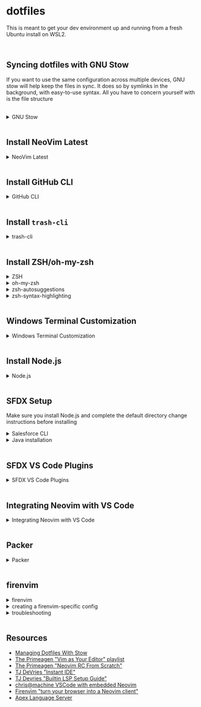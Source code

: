 # dotfiles

This is meant to get your dev environment up and running from a fresh Ubuntu install on WSL2.

<br />

## Syncing dotfiles with GNU Stow

If you want to use the same configuration across multiple devices, GNU stow will help keep the files in sync. It does so by symlinks in the background, with easy-to-use syntax. All you have to concern yourself with is the file structure

<br />

<details>
  <summary>GNU Stow</summary>

  <br />

add GNU Stow stuff here

</details>

<br />

## Install NeoVim Latest

<details>
  <summary>NeoVim Latest</summary>
  <br />
  
  ```
  sudo add-apt-repository ppa:neovim-ppa/unstable
  sudo apt-get update
  sudo apt-get install neovim
  ```
  - Check that the latest version was installed

```
nvim --version
```

</details>

<br />

## Install GitHub CLI

<details>
  <summary>GitHub CLI</summary>
  <br />
  
  ```
  sudo apt install gh
  gh auth login
  ```
 
  - select 'GitHub.com'
  - select HTTPS
  - Yes to authenticate with GitHub credentials
  - Log in with a web browser
</details>

<br />

## Install `trash-cli`

<details>
  <summary>trash-cli</summary>
  <br />
  
  Main reason for this tool is that WSL does not have a recycle bin.
  
  `trash-cli` provides a safer way to delete files and folders, allowing them to be recovered.
  
  ```
  sudo apt install trash-cli
  ```
  
  Note that there are several aliases for this tool in the `.zshrc` file
</details>

<br />

## Install ZSH/oh-my-zsh

<details>
  <summary>ZSH</summary>
  <br />
 
  ```
  sudo apt install zsh
  ```

verify installation

```
zsh --version
```

set as default shell

```
chsh -s $(which zsh)
```

- Exit terminal
- Re-open terminal
- You are then prompted with a list of options regarding `.zshrc` file
- Select option `(0)`

</details>

<details>
<summary>oh-my-zsh</summary>
  <br />

Note that `zsh` must be installed prior to installing `oh-my-zsh`

```

sh -c "$(curl -fsSL https://raw.githubusercontent.com/ohmyzsh/ohmyzsh/master/tools/install.sh)"

```

- Then copy the contents of the `.zshrc` in this repo into `~/.zshrc`
</details>

<details>
<summary>zsh-autosuggestions</summary>
  <br />

```

git clone https://github.com/zsh-users/zsh-autosuggestions ${ZSH_CUSTOM:-~/.oh-my-zsh/custom}/plugins/zsh-autosuggestions

```

</details>

<details>
<summary>zsh-syntax-highlighting</summary>
  <br />

```

git clone https://github.com/zsh-users/zsh-syntax-highlighting.git ${ZSH_CUSTOM:-~/.oh-my-zsh/custom}/plugins/zsh-syntax-highlighting

```

</details>

<br />

## Windows Terminal Customization

<details>
<summary>Windows Terminal Customization</summary>
  <br />

- Themes available on [this site](https://windowsterminalthemes.dev/)
- Press 'Get theme' to copy the CSS to your clipboard
- In Windows Terminal, open Settings
- From Settings, press "Open JSON file" in the lower-left
- in the JSON file, scroll to the bottom and find the `schemes` section
- add a comma to the JSON in the last scheme, paste in the scheme from the website

Now, the theme needs to be set in the Windows Terminal app:

- Click your profile in the side panel of the 'Settings' menu
- Scroll to the bottom and select **Appearance** under _Additional Settings_
- The theme you just added should now appear in the **Color scheme** dropdown
- Select the theme you want, press **Save**, then view the theme back in the terminal tab

</details>

<br />

## Install Node.js

<details>
<summary>Node.js</summary>
  <br />

- Check which version of Node is currently the LTS
  - https://nodejs.org/en/
- Run the commands below, replacing `18` with the major version of the current LTS

```
cd ~
curl -sL https://deb.nodesource.com/setup_18.x -o /tmp/nodesource_setup.sh
sudo bash /tmp/nodesource_setup.sh
sudo apt install nodejs
```

Need to change node's default directory to avoid permission issues with global installs:

```
mkdir ~/.npm-global
npm config set prefix '~/.npm-global'
```

Then, add the following to the end of your `.zshrc`:

```
PATH=~/.npm-global/bin:$PATH
```

  </details>

<br />

## SFDX Setup

Make sure you install Node.js and complete the default directory change instructions before installing

<details>
<summary>Salesforce CLI</summary>
  <br />

```
npm install sfdx-cli --global
npm install @salesforce/cli --global
```

</details>

<details>
<summary>Java installation</summary>
  <br />

- Look at the [Salesforce Documentation](https://developer.salesforce.com/tools/vscode/en/vscode-desktop/java-setup) to see which version of the JDK is recommended
- Run `apt-cache java` to list available versions from the package manager
- Find the JRE package name for the recommended version
  - For example: `openjdk-17-jre`
- Prepend `sudo apt install` to the name of the package:
  - `sudo apt install openjdk-17-jre`
  - Verify installation with `java -version`
- Do the same thing with the JDK package
  - `sudo apt install openjdk-17-jdk`
  - Verify installation with `javac -version`

</details>

<br />

## SFDX VS Code Plugins

<details>
<summary>SFDX VS Code Plugins</summary>
  <br />

- Salesforce CLI Integration
- Salesforce Extension Pack
- Salesforce Extension Pack (Expanded)

Once the Salesforce extensions are installed, you will receive an error about your `JAVA_HOME` environment setting. To fix the error, follow the steps below:

- get your Java installation path by running `which java`
- copy the path
- In VS Code, open your Settings and search for 'Java Home'
- in the `Salesforce-vscode-apex > Java:Home` setting, enter the Java path
- Exit and re-open VS Code

</details>

<br />

## Integrating Neovim with VS Code

<details>
<summary>Integrating Neovim with VS Code</summary>
  <br />

- Install VSCode Neovim VS Code extension
- Install Lua extension
  - this will allow for syntax highlighting and typechecking when working with `.lua` files
- Find your nvim installation path with `which nvim`
- Make sure you have copied the `.config` folder of this repo to `~/.config`
- Click the gear for the Neovim extension
  - Click _Extension Settings_
- Find the setting: `Vscode-neovim > Neovim Executable Paths: Linux`
  - set its value to the nvim installation path
- Find the setting: `Vscode-neovim > Neovim Init Vim Paths`
  - set its value to `~/.config/nvim/init.lua`
- **IF USING WSL**
  - Find the setting `Vscode-neovim: Use WSL` and check the box

</details>

<br />

## Packer

<details>
<summary>Packer</summary>
  <br />

Packer is the Neovim plugin manager we will be using for this configuration.

You'll notice there is a `packer.lua` file in `.config/nvim/lua/neoVimConfig`. This file will not work until we clone the [repo](https://github.com/wbthomason/packer.nvim):

```
git clone --depth 1 https://github.com/wbthomason/packer.nvim\
 ~/.local/share/nvim/site/pack/packer/start/packer.nvim
```

After running the command above, follow these steps:

- open the Packer config

```
nvim .config/nvim/lua/neoVimConfig/packer.lua
```

- source the file by running `:so` within Neovim
- run `:PackerSync` to install the plugins listed in the file

</details>

<br />

## firenvim

<details>
<summary>firenvim</summary>
  <br />

firenvim allows you to use your Neovim configuration within a browser's textarea.

at a high level, firenvim requires two things:

- firenvim plugin in Neovim
- firenvim browser extension

before performing the steps in the section, make sure you have followed the steps in the **Packer** section above

once Packer is installed, follow the steps below:

- open the Packer config

```
nvim .config/nvim/lua/neoVimConfig/packer.lua
```

- add the following to the list of existing plugins within the file

```
 use ({
    'glacambre/firenvim',
    run = function() vim.fn['firenvim#install'](0) end
  })
```

- save the file
- source the file with `:so`
- install the plugin with `:PackerSync`

  - you will need to keep pressing `ENTER` at the Packer installation screen
  - the installation will eventually complete, and the small window at the bottom will disappear

- install the firenvim extension for whatever browser you are using
- close and re-open your browser
- go to a site that has a text area (such as [regexr](https://regexr.com/))
- click into the text area. Neovim should activate

</details>

<details>
<summary>creating a firenvim-specific config</summary>
  <br />

if you are using the file structure outlined in this repo, some of the instructions may already be complete

- open `.config/nvim/init.lua`
- the file should look like this:

```
if vim.g.vscode then
    -- VSCode extension
    require("vsCodeConfig")
elseif vim.g.started_by_firenvim then
    -- firenvim browser extension
    require("fireNvimConfig")
else
    -- ordinary Neovim
    require("neoVimConfig")
end

```

- in the `.config/nvim/lua` folder, make a new folder called `fireNvimConfig`
- create two files:

  - `/.config/nvim/lua/fireNvimconfig/init.lua`
  - `/.config/nvim/lua/fireNvimconfig/settings.lua`

- in `fireNvimConfig/init.lua`:

```
require('fireNvimConfig.settings')

```

- then, place your firenvim-specific settings in `fireNvimconfig/settings.lua`

- Note that plugins installed from the `neoVimConfig` folder are accessible in the `fireNvimConfig` folder
  - there is no need to set up your plugin manager again in this folder

</details>

<details>
<summary>troubleshooting</summary>
  <br />

To see if there are any errors when loading firenvim:

- click the Extensions button in your browser (looks like a puzzlie piece)
- click Firenvim
- click "Reload Settings"
- any errors will show up in the extension widget

If you are using Brave, you may need to take these steps to get the extension working:

- open neovim
  - `nvim .`
- open the command in neovim by pressing the colon key `:`
- paste the following after the colon:
  - `call firenvim#install(0)`
- close and re-open Brave
- attempt to invoke firenvim in a textarea once more

If you having trouble getting the nvim interface to show up, but not seeing any errors, you may need to invoke it manually.

- the default shortcut for doing this is `<C-e>`

If you are able to invoke the interface on some sites, but not others, you may need to invoke firenvim as an iframe:

- open the shortcuts menu for your browser at `chrome://extensions/shortcuts`
  - replace `chrome` with the name of your browser
- find the shortcut titled "Turn the currently focused element into a neovim iframe"
  - set a shortcut (such as `<C-i>`)
  - either reload firenvim settings, or reopen the browser entirely

</details>

<br />

## Resources

- [Managing Dotfiles With Stow](https://alexpearce.me/2016/02/managing-dotfiles-with-stow/)
- [The Primeagen "Vim as Your Editor" playlist](https://www.youtube.com/watch?v=X6AR2RMB5tE&list=PLm323Lc7iSW_wuxqmKx_xxNtJC_hJbQ7R)
- [The Primeagen "Neovim RC From Scratch"](https://www.youtube.com/watch?v=w7i4amO_zaE)
- [TJ DeVries "Instant IDE"](https://www.youtube.com/watch?v=stqUbv-5u2s)
- [TJ Devries "Builtin LSP Setup Guide"](https://www.youtube.com/watch?v=puWgHa7k3SY)
- [chris@machine VSCode with embedded Neovim](https://www.youtube.com/watch?v=g4dXZ0RQWdw)
- [Firenvim "turn your browser into a Neovim client"](https://github.com/glacambre/firenvim)
- [Apex Language Server](https://developer.salesforce.com/tools/vscode/en/apex/language-server)
